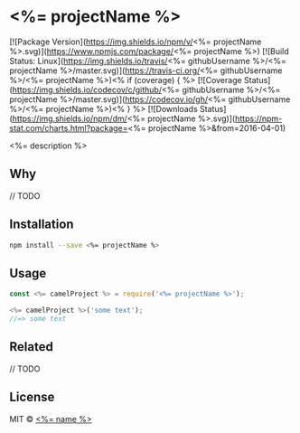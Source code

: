 # <%= projectName %>

[![Package Version](https://img.shields.io/npm/v/<%= projectName %>.svg)](https://www.npmjs.com/package/<%= projectName %>)
[![Build Status: Linux](https://img.shields.io/travis/<%= githubUsername %>/<%= projectName %>/master.svg)](https://travis-ci.org/<%= githubUsername %>/<%= projectName %>)<% if (coverage) { %>
[![Coverage Status](https://img.shields.io/codecov/c/github/<%= githubUsername %>/<%= projectName %>/master.svg)](https://codecov.io/gh/<%= githubUsername %>/<%= projectName %>)<% } %>
[![Downloads Status](https://img.shields.io/npm/dm/<%= projectName %>.svg)](https://npm-stat.com/charts.html?package=<%= projectName %>&from=2016-04-01)

<%= description %>

## Why

// TODO

## Installation

```sh
npm install --save <%= projectName %>
```

## Usage

```js
const <%= camelProject %> = require('<%= projectName %>');

<%= camelProject %>('some text');
//=> some text
```

## Related

// TODO

## License

MIT &copy; [<%= name %>](<%= website %>)
